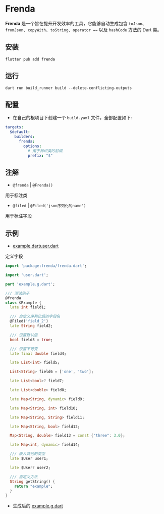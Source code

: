 # Frenda

**Frenda** 是一个旨在提升开发效率的工具，它能够自动生成包含 `toJson`、`fromJson`、`copyWith`、`toString`、`operator ==` 以及 `hashCode` 方法的 Dart 类。

## 安装

```shell
flutter pub add frenda
```

## 运行

```shell
dart run build_runner build --delete-conflicting-outputs
```

## 配置

- 在自己的根项目下创建一个 `build.yaml` 文件，全部配置如下:

```yaml
targets:
  $default:
    builders:
      frenda:    
        options:
          # 用于标识类的前缀
          prefix: "$"
```

## 注解

- `@frenda` | `@Frenda()`

用于标注类

- `@filed` | `@Filed('json序列化的name')`

用于标注字段

## 示例

- [example.dart](example/example.dart)[user.dart](example/user.dart)

定义字段

```dart
import 'package:frenda/frenda.dart';

import 'user.dart';

part 'example.g.dart';

/// 测试例子
@frenda
class $Example {
  late int field1;

  /// 自定义序列化后的字段名
  @Filed('field_2')
  late String field2;

  /// 设置默认值
  bool field3 = true;

  /// 设置不可变
  late final double field4;

  late List<int> field5;

  List<String> field6 = ['one', 'two'];

  late List<bool>? field7;

  late List<double> field8;

  late Map<String, dynamic> field9;

  late Map<String, int> field10;

  late Map<String, String> field11;

  late Map<String, bool> field12;

  Map<String, double> field13 = const {"three": 3.0};

  late Map<int, dynamic> field14;

  /// 嵌入其他的类型
  late $User user1;

  late $User? user2;

  /// 自定义方法
  String getString() {
    return "example";
  }
}
```

- 生成后的 [example.g.dart](example/example.g.dart)



